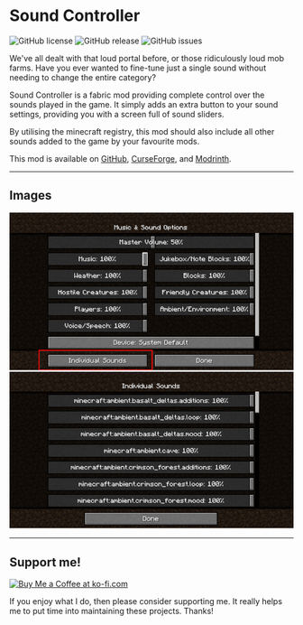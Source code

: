 # Sound Controller

![GitHub license](https://img.shields.io/github/license/BVengo/sound-controller.svg)
![GitHub release](https://img.shields.io/github/release/BVengo/sound-controller.svg)
![GitHub issues](https://img.shields.io/github/issues/BVengo/sound-controller.svg)

We've all dealt with that loud portal before, or those ridiculously loud mob farms. Have you ever wanted to fine-tune just a single sound without needing to change the entire category?

Sound Controller is a fabric mod providing complete control over the sounds played in the game. It simply adds an extra button to your sound settings, providing you with a screen full of sound sliders.

By utilising the minecraft registry, this mod should also include all other sounds added to the game by your favourite mods.

This mod is available on [GitHub](https://www.github.com/BVengo/sound-controller), [CurseForge](https://www.curseforge.com/minecraft/mc-mods/sound-controller), and [Modrinth](https://www.modrinth.com/mod/sound-controller).

---

## Images

<img src="./assets/settings_screen.png" alt="drawing" width="600"/>
<br/>
<img src="./assets/sounds_screen.png" alt="drawing" width="600"/>

---

## Support me!

<a href='https://ko-fi.com/C0C7DZ3FB' target='_blank'><img height='36' style='border:0px;height:36px;' src='https://storage.ko-fi.com/cdn/kofi3.png?v=3' border='0' alt='Buy Me a Coffee at ko-fi.com' /></a>

If you enjoy what I do, then please consider supporting me. It really helps me to put time into maintaining these projects. Thanks!
